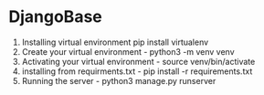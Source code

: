 # DjangoBase

1. Installing virtual environment pip install virtualenv
2. Create your virtual environment - python3 -m venv venv
3. Activating your virtual environment - source venv/bin/activate
4. installing from requirments.txt - pip install -r requirements.txt
6. Running the server - python3 manage.py runserver